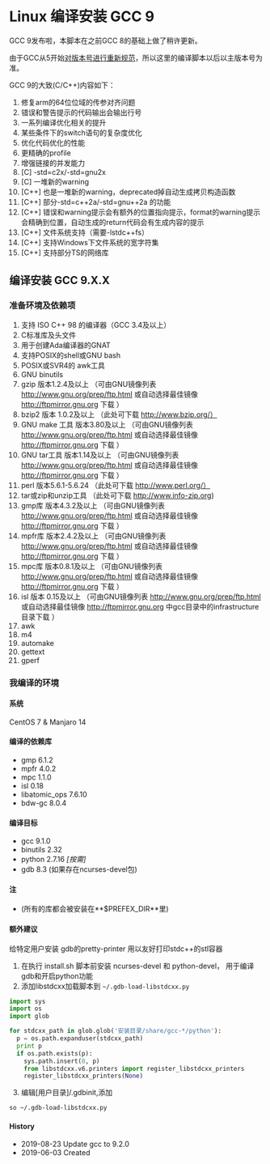 Linux 编译安装 GCC 9
======

GCC 9发布啦，本脚本在之前GCC 8的基础上做了稍许更新。

由于GCC从5开始[对版本号进行重新规范](https://gcc.gnu.org/develop.html#num_scheme)，所以这里的编译脚本以后以主版本号为准。

GCC 9的大致(C/C++)内容如下：

1. 修复arm的64位位域的传参对齐问题
2. 错误和警告提示的代码输出会输出行号
3. 一系列编译优化相关的提升
4. 某些条件下的switch语句的复杂度优化
5. 优化代码优化的性能
6. 更精确的profile
7. 增强链接的并发能力
8. \[C\] -std=c2x/-std=gnu2x
9. \[C\] 一堆新的warning
10. \[C++\] 也是一堆新的warning，deprecated掉自动生成拷贝构造函数
11. \[C++\] 部分-std=c++2a/-std=gnu++2a 的功能
12. \[C++\] 错误和warning提示会有额外的位置指向提示，format的warning提示会精确到位置，自动生成的return代码会有生成内容的提示
13. \[C++\] 文件系统支持（需要-lstdc++fs）
14. \[C++\] 支持Windows下文件系统的宽字符集
15. \[C++\] 支持部分TS的网络库

## 编译安装 GCC 9.X.X

### 准备环境及依赖项

1. 支持 ISO C++ 98 的编译器（GCC 3.4及以上）
2. C标准库及头文件
3. 用于创建Ada编译器的GNAT
4. 支持POSIX的shell或GNU bash
5. POSIX或SVR4的 awk工具
6. GNU binutils
7. gzip 版本1.2.4及以上     （可由GNU镜像列表 http://www.gnu.org/prep/ftp.html 或自动选择最佳镜像 http://ftpmirror.gnu.org 下载 ）
8. bzip2 版本 1.0.2及以上    （此处可下载 http://www.bzip.org/）
9. GNU make 工具 版本3.80及以上 （可由GNU镜像列表 http://www.gnu.org/prep/ftp.html 或自动选择最佳镜像 http://ftpmirror.gnu.org 下载 ）
10. GNU tar工具 版本1.14及以上   （可由GNU镜像列表 http://www.gnu.org/prep/ftp.html 或自动选择最佳镜像 http://ftpmirror.gnu.org 下载 ）
11. perl 版本5.6.1-5.6.24      （此处可下载 http://www.perl.org/）
12. tar或zip和unzip工具 （此处可下载 http://www.info-zip.org)
13. gmp库 版本4.3.2及以上 （可由GNU镜像列表 http://www.gnu.org/prep/ftp.html 或自动选择最佳镜像 http://ftpmirror.gnu.org 下载 ）
14. mpfr库 版本2.4.2及以上 （可由GNU镜像列表 http://www.gnu.org/prep/ftp.html 或自动选择最佳镜像 http://ftpmirror.gnu.org 下载 ）
15. mpc库 版本0.8.1及以上 （可由GNU镜像列表 http://www.gnu.org/prep/ftp.html 或自动选择最佳镜像 http://ftpmirror.gnu.org 下载 ）
16. isl 版本 0.15及以上 （可由GNU镜像列表 http://www.gnu.org/prep/ftp.html 或自动选择最佳镜像 http://ftpmirror.gnu.org 中gcc目录中的infrastructure目录下载 ）
17. awk
18. m4
19. automake
20. gettext
21. gperf

### 我编译的环境

#### 系统

CentOS 7 & Manjaro 14

#### 编译的依赖库

+ gmp 6.1.2
+ mpfr 4.0.2
+ mpc 1.1.0
+ isl 0.18
+ libatomic_ops 7.6.10
+ bdw-gc 8.0.4

#### 编译目标

+ gcc 9.1.0
+ binutils 2.32
+ python 2.7.16 *[按需]*
+ gdb 8.3 (如果存在ncurses-devel包)

#### 注

+ (所有的库都会被安装在**$PREFEX_DIR**里)

#### 额外建议

给特定用户安装 gdb的pretty-printer 用以友好打印stdc++的stl容器

1. 在执行 install.sh 脚本前安装 ncurses-devel 和 python-devel， 用于编译gdb和开启python功能
2. 添加libstdcxx加载脚本到 ```~/.gdb-load-libstdcxx.py```
  ```python
  import sys
  import os
  import glob
  
  for stdcxx_path in glob.glob('安装目录/share/gcc-*/python'):
    p = os.path.expanduser(stdcxx_path)
    print p
    if os.path.exists(p):
      sys.path.insert(0, p)
      from libstdcxx.v6.printers import register_libstdcxx_printers
      register_libstdcxx_printers(None)
  ```

3. 编辑[用户目录]/.gdbinit,添加
  ```bash
  so ~/.gdb-load-libstdcxx.py
  ```

#### History

+ 2019-08-23    Update gcc to 9.2.0
+ 2019-06-03    Created
